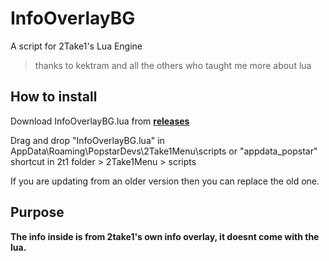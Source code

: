 # InfoOverlayBG
A script for 2Take1's Lua Engine
> thanks to kektram and all the others who taught me more about lua

## How to install
Download InfoOverlayBG.lua from [**releases**](https://github.com/GhustOne/InfoOverlayBG/releases)

Drag and drop "InfoOverlayBG.lua" in AppData\Roaming\PopstarDevs\2Take1Menu\scripts or "appdata_popstar" shortcut in 2t1 folder > 2Take1Menu > scripts

If you are updating from an older version then you can replace the old one.

## Purpose

**The info inside is from 2take1's own info overlay, it doesnt come with the lua.**